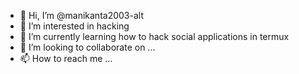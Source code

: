 - 👋 Hi, I’m @manikanta2003-alt
- 👀 I’m interested in hacking
- 🌱 I’m currently learning how to hack social applications in termux
- 💞️ I’m looking to collaborate on ...
- 📫 How to reach me ...

<!---
manikanta2003-alt/manikanta2003-alt is a ✨ special ✨ repository because its `README.md` (this file) appears on your GitHub profile.
You can click the Preview link to take a look at your changes.
--->

